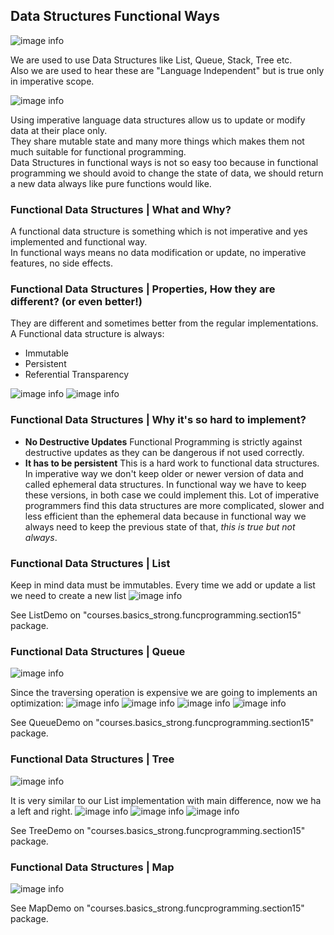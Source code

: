 ## Data Structures Functional Ways
![image info](./imgs/Schermata_20240902_164844.png "Mind Map")

We are used to use Data Structures like List, Queue, Stack, Tree etc.  
Also we are used to hear these are "Language Independent" but is true only in imperative scope.

![image info](./imgs/Schermata_20240829_143827.png "Data Structures")

Using imperative language data structures allow us to update or modify data at their place only.  
They share mutable state and many more things which makes them not much suitable for functional programming.  
Data Structures in functional ways is not so easy too because in functional programming we should avoid to change the state of data, we should return a new data always like pure functions would like.  

### Functional Data Structures | What and Why?
A functional data structure is something which is not imperative and yes implemented and functional way.  
In functional ways means no data modification or update, no imperative features, no side effects.

### Functional Data Structures | Properties, How they are different? (or even better!)
They are different and sometimes better from the regular implementations.  
A Functional data structure is always:
- Immutable
- Persistent
- Referential Transparency

![image info](./imgs/Schermata_20240829_150154.png "Immutable")
![image info](./imgs/Schermata_20240829_145757.png "Persistence")

### Functional Data Structures | Why it's so hard to implement?
- **No Destructive Updates** Functional Programming is strictly against destructive updates as they can be dangerous if not used correctly.
- **It has to be persistent** This is a hard work to functional data structures.  
  In imperative way we don't keep older or newer version of data and called ephemeral data structures. 
  In functional way we have to keep these versions, in both case we could implement this.
  Lot of imperative programmers find this data structures are more complicated, slower and less efficient than the ephemeral data because in functional way we always need to keep the previous state of that, *this is true but not always*. 

### Functional Data Structures | List
Keep in mind data must be immutables. Every time we add or update a list we need to create a new list
![image info](./imgs/Schermata_20240829_152541.png "List")

See ListDemo on "courses.basics_strong.funcprogramming.section15" package.

### Functional Data Structures | Queue
![image info](./imgs/Schermata_20240830_163232.png "Queue")

Since the traversing operation is expensive we are going to implements an optimization:
![image info](./imgs/Schermata_20240830_163401.png "Queue Optimization")
![image info](./imgs/Schermata_20240902_143912.png "Queue Front Rear Enqueue")
![image info](./imgs/Schermata_20240902_144055.png "Queue Front Rear Enqueue")
![image info](./imgs/Schermata_20240902_144442.png "Queue Front Rear Dequeue")

See QueueDemo on "courses.basics_strong.funcprogramming.section15" package.

### Functional Data Structures | Tree
![image info](./imgs/Schermata_20240902_153446.png "Tree")

It is very similar to our List implementation with main difference, now we ha a left and right.
![image info](./imgs/Schermata_20240902_153556.png "Tree")
![image info](./imgs/Schermata_20240902_160358.png "Tree")
![image info](./imgs/Schermata_20240902_161930.png "Tree")

See TreeDemo on "courses.basics_strong.funcprogramming.section15" package.

### Functional Data Structures | Map
![image info](./imgs/Schermata_20240902_163232.png "Map")

See MapDemo on "courses.basics_strong.funcprogramming.section15" package.